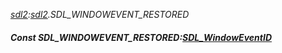 _[sdl2](../../modules/sdl2/sdl2-module.md):[sdl2](../../modules/sdl2/sdl2-module.md).SDL\_WINDOWEVENT\_RESTORED_
##### Const SDL\_WINDOWEVENT\_RESTORED:[SDL_WindowEventID](../../modules/sdl2/sdl2-sdl_windoweventid.md)
